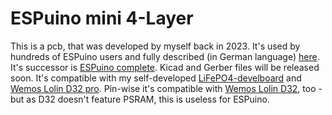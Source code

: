 # ESPuino mini 4-Layer

This is a pcb, that was developed by myself back in 2023. It's used by hundreds of ESPuino users and fully described (in German language) [here](https://forum.espuino.de/t/espuino-mini-4layer/1661). It's successor is [ESPuino complete](https://forum.espuino.de/t/espuino-complete/3817). Kicad and Gerber files will be released soon.
It's compatible with my self-developed [LiFePO4-develboard](https://forum.espuino.de/t/esp32-develboard-d32-pro-lifepo4/1109) and [Wemos Lolin D32 pro](https://www.wemos.cc/en/latest/d32/d32_pro.html). Pin-wise it's compatible with [Wemos Lolin D32](https://www.wemos.cc/en/latest/d32/d32.html), too - but as D32 doesn't feature PSRAM, this is useless for ESPuino.
